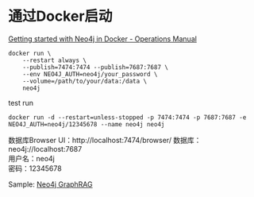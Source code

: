 # 通过Docker启动

[Getting started with Neo4j in Docker - Operations Manual](https://neo4j.com/docs/operations-manual/current/docker/introduction/)

```shell
docker run \
    --restart always \
    --publish=7474:7474 --publish=7687:7687 \
    --env NEO4J_AUTH=neo4j/your_password \
    --volume=/path/to/your/data:/data \
    neo4j
```

test run

```shell
docker run -d --restart=unless-stopped -p 7474:7474 -p 7687:7687 -e NEO4J_AUTH=neo4j/12345678 --name neo4j neo4j
```

数据库Browser UI：http://localhost:7474/browser/
数据库：neo4j://localhost:7687  
用户名：neo4j  
密码：12345678  

Sample: [Neo4j GraphRAG](https://blog.csdn.net/python1234_/article/details/144762627)
